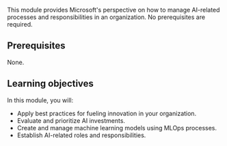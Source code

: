 This module provides Microsoft's perspective on how to manage AI-related processes and responsibilities in an organization. No prerequisites are required.

## Prerequisites

None.

## Learning objectives

In this module, you will:

* Apply best practices for fueling innovation in your organization.
* Evaluate and prioritize AI investments.
* Create and manage machine learning models using MLOps processes.
* Establish AI-related roles and responsibilities.
